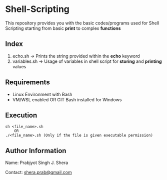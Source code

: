 # Shell-Scripting

This repository provides you with the basic codes/programs used for Shell Scripting starting from basic **print** to complex **functions**

## Index

1. echo.sh -> Prints the string provided within the **echo** keyword
2. variables.sh   -> Usage of variables in shell script for **storing** and **printing** values

## Requirements

 - Linux Environment with Bash
 - VM/WSL enabled OR GIT Bash installed for Windows

## Execution

```
sh <file_name>.sh
	OR
./<file_name>.sh (Only if the file is given executable permission)
```

## Author Information

Name: Prabjyot Singh J. Shera

Contact: shera.prab@gmail.com

